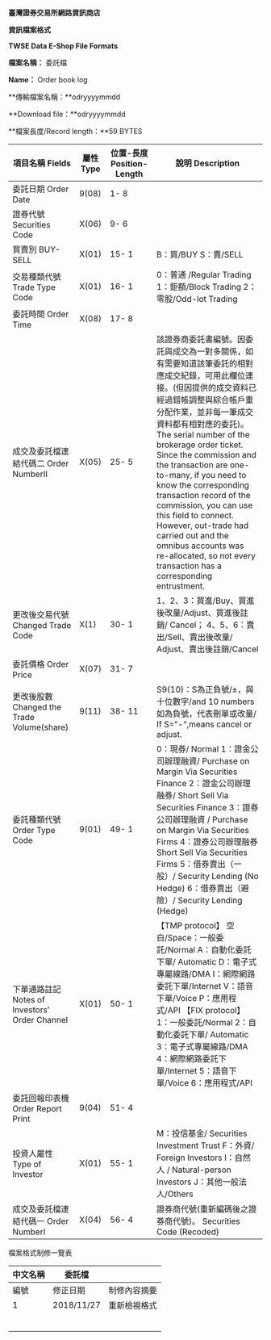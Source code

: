 

 **臺灣證券交易所網路資訊商店**

**資訊檔案格式**

**TWSE Data E-Shop File Formats**

**檔案名稱：** 委託檔

**Name：** Order book log

**傳輸檔案名稱：**odryyyymmdd

**Download file：**odryyyymmdd

**檔案長度/Record length：**59 BYTES

| 項目名稱  Fields | 屬性  Type | 位置-長度  Position-Length | 說明  Description |
| --- | --- | --- | --- |
| 委託日期  Order Date | 9(08) | 1- 8 |  |
| 證券代號  Securities Code | X(06) | 9- 6 |  |
| 買賣別  BUY-SELL | X(01) | 15- 1 | B：買/BUY  S：賣/SELL |
| 交易種類代號  Trade Type Code | X(01) | 16- 1 | 0：普通 /Regular Trading  1：鉅額/Block Trading  2：零股/Odd-lot Trading |
| 委託時間  Order Time | X(08) | 17- 8 |  |
| 成交及委託檔連結代碼二  Order NumberⅡ | X(05) | 25- 5 | 該證券商委託書編號。因委託與成交為一對多關係，如有需要知道該筆委託的相對應成交紀錄，可用此欄位連接。(但因提供的成交資料已經過錯帳調整與綜合帳戶重分配作業，並非每一筆成交資料都有相對應的委託)。  The serial number of the brokerage order ticket. Since the commission and the transaction are one-to-many, if you need to know the corresponding transaction record of the commission, you can use this field to connect. However, out-trade had carried out and the omnibus accounts was re-allocated, so not every transaction has a corresponding entrustment. |
| 更改後交易代號  Changed Trade Code | X(1) | 30- 1 | 1、2、3：買進/Buy、買進後改量/Adjust、買進後註銷/ Cancel；  4、5、6：賣出/Sell、賣出後改量/ Adjust、賣出後註銷/Cancel |
| 委託價格  Order Price | X(07) | 31- 7 |  |
| 更改後股數  Changed the Trade Volume(share) | 9(11) | 38- 11 | S9(10)：S為正負號/±，與十位數字/and 10 numbers  如為負號，代表刪單或改量/ If S=”-“,means cancel or adjust. |
| 委託種類代號  Order Type Code | 9(01) | 49- 1 | 0：現券/ Normal  1：證金公司辦理融資/ Purchase on Margin Via Securities Finance  2：證金公司辦理融券/ Short Sell Via Securities Finance  3：證券公司辦理融資  / Purchase on Margin Via Securities Firms  4：證券公司辦理融券  Short Sell Via Securities Firms  5：借券賣出（一般）/ Security Lending  (No Hedge)  6：借券賣出（避險）/ Security Lending  (Hedge) |
| 下單通路註記  Notes of Investors’ Order  Channel | X(01) | 50- 1 | 【TMP protocol】  空白/Space：一般委託/Normal  A：自動化委託下單/ Automatic  D：電子式專屬線路/DMA  I：網際網路委託下單/Internet  V：語音下單/Voice  P：應用程式/API  【FIX protocol】  1：一般委託/Normal  2：自動化委託下單/ Automatic  3：電子式專屬線路/DMA  4：網際網路委託下單/Internet  5：語音下單/Voice  6：應用程式/API |
| 委託回報印表機  Order Report Print | 9(04) | 51- 4 |  |
| 投資人屬性  Type of Investor | X(01) | 55- 1 | M：投信基金/ Securities Investment Trust  F：外資/ Foreign Investors  I：自然人 / Natural-person Investors  J：其他一般法人/Others |
| 成交及委託檔連結代碼一  Order NumberⅠ | X(04) | 56- 4 | 證券商代號(重新編碼後之證券商代號)。  Securities Code  (Recoded) |

檔案格式制修一覽表

| **中文名稱** | 委託檔 | |
| --- | --- | --- |
| 編號 | 修正日期 | 制修內容摘要 |
| 1 | 2018/11/27 | 重新檢視格式 |
|  |  |  |
|  |  |  |
|  |  |  |
|  |  |  |
|  |  |  |
|  |  |  |


